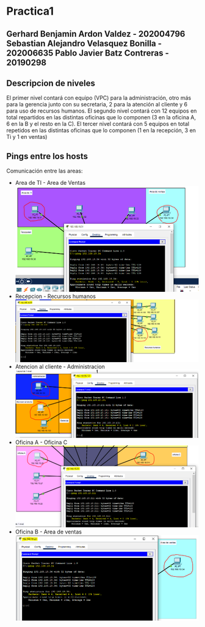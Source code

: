 # Practica1
Gerhard Benjamin Ardon Valdez - 202004796
Sebastian Alejandro Velasquez Bonilla - 202006635
Pablo Javier Batz Contreras - 20190298
---
## Descripcion de niveles 
El primer nivel contará con equipo (VPC) para la administración, otro más para la gerencia 
junto con su secretaria, 2 para la atención al cliente y 6 para uso de recursos humanos. 
El segundo nivel contará con 12 equipos en total repartidos en las distintas oficinas que lo 
componen (3 en la oficina A, 6 en la B y el resto en la C). 
El tercer nivel contará con 5 equipos en total repetidos en las distintas oficinas que lo 
componen (1 en la recepción, 3 en Ti y 1 en ventas)

## Pings entre los hosts
Comunicación entre las areas:
- Area de TI - Area de Ventas 
  ![](./assets/ping1.PNG)
- Recepcion - Recursos humanos 
  ![](./assets/ping2.PNG)
- Atencion al cliente - Administracion
  ![](./assets/ping3.PNG)
- Oficina A - Oficina C
  ![](./assets/ping4.PNG)
- Oficina B - Area de ventas
  ![](./assets/ping5.PNG) 